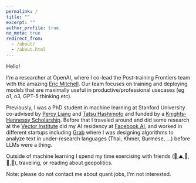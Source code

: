 ```yaml
---
permalink: /
title: ""
excerpt: ""
author_profile: true
no_meta: true
redirect_from: 
  - /about/
  - /about.html
---
```


Hello!

I'm a researcher at OpenAI, where I co-lead the Post-training Frontiers team with the amazing [Eric Mitchell](https://ericmitchell.ai/).
Our team focuses on training and deploying models that are maximally useful in productive/professional usecases (eg o1, o3, GPT-5 thinking etc).

Previously, I was a PhD student in machine learning at Stanford University co-advised by [Percy Liang](https://cs.stanford.edu/~pliang/) and [Tatsu Hashimoto](https://thashim.github.io/) and funded by a [Knights-Hennessy Scholarship](https://knight-hennessy.stanford.edu/).
Before that I traveled around and did some research at the [Vector Institute](https://vectorinstitute.ai/) did my AI residency at [Facebook AI](https://research.fb.com/programs/facebook-ai-residency-program/), and worked in different startups including [Grab](https://en.wikipedia.org/wiki/Grab_(company)) where I was designing algorithms to analyze text in under-research languages (Thai, Khmer, Burmese, ...) before LLMs were a thing.

Outside of machine learning I spend my time exercising with friends (:ski:,:mountain:,:badminton:,:volleyball:,:runner:), traveling, or reading about geopolitics.

Note: please do not contact me about quant jobs, I'm not interested.
<!-- News
======
- May 2021: Incredibly honored to have been selected as a [Knights-Hennessy Scholar](https://knight-hennessy.stanford.edu/).
- April 2021: I will be starting my PhD at Stanford University in September 2021.
- September 2020: Just finished my Facebook AI residency. Next up: internship at Vector Institute for one year.

 -->
